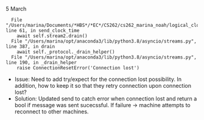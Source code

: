 5 March
```
  File "/Users/marina/Documents/*HBS*/*EC*/CS262/cs262_marina_noah/logical_clocks/virtual_machine.py", line 61, in send_clock_time
    await self.stream2.drain()
  File "/Users/marina/opt/anaconda3/lib/python3.8/asyncio/streams.py", line 387, in drain
    await self._protocol._drain_helper()
  File "/Users/marina/opt/anaconda3/lib/python3.8/asyncio/streams.py", line 190, in _drain_helper
    raise ConnectionResetError('Connection lost')
```
* Issue: Need to add try/expect for the connection lost possibility. In addition, how to keep it so that they retry connection upon connection lost?
* Solution: Updated send to catch error when connection lost and return a bool if message was sent sucecssful. If failure -> machine attempts to reconnect to other machines.